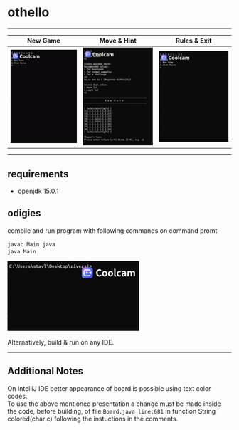 # othello
------
| New Game | Move & Hint | Rules & Exit |
| -------- | ----------- | ------------ |
| ![riversi new game](/gifs/riversi-new-game.gif) | ![riversi move and hint](/gifs/riversi-move-hint.gif) | ![riversi rules and exit](/gifs/riversi-rules-exit.gif) |

------
## requirements
- openjdk 15.0.1

## odigies
compile and run program with following commands
on command promt


```
javac Main.java
java Main
```
![riversi compile and run](/gifs/riversi-compile-run.gif)

Alternatively, build & run
on any IDE.

------
## Additional Notes
On IntelliJ IDE better appearance of board is possible using text color codes.  
To use the above mentioned presentation a change must be made inside the code, 
before building, of file `Board.java line:681` in function String colored(char c) 
following the instuctions in the comments.   
